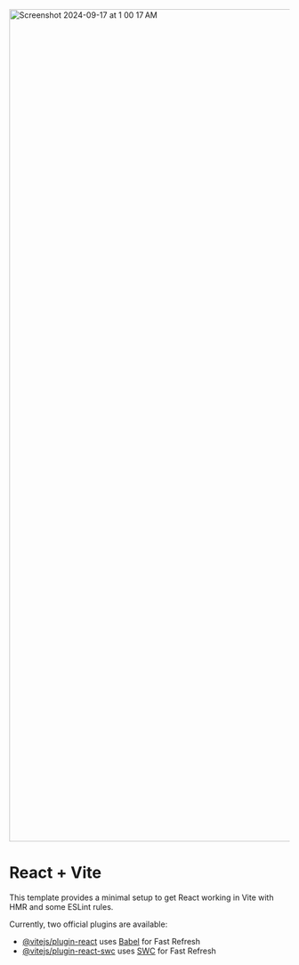<img width="1496" alt="Screenshot 2024-09-17 at 1 00 17 AM" src="https://github.com/user-attachments/assets/af1cd0c0-622e-42a8-8bc4-55f4dd257ccf">

# React + Vite

This template provides a minimal setup to get React working in Vite with HMR and some ESLint rules.

Currently, two official plugins are available:

- [@vitejs/plugin-react](https://github.com/vitejs/vite-plugin-react/blob/main/packages/plugin-react/README.md) uses [Babel](https://babeljs.io/) for Fast Refresh
- [@vitejs/plugin-react-swc](https://github.com/vitejs/vite-plugin-react-swc) uses [SWC](https://swc.rs/) for Fast Refresh
